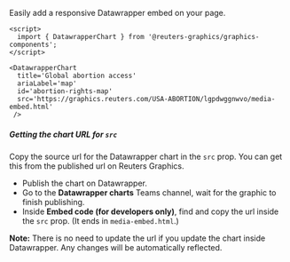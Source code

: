 Easily add a responsive Datawrapper embed on your page.

```svelte
<script>
  import { DatawrapperChart } from '@reuters-graphics/graphics-components';
</script>

<DatawrapperChart
  title='Global abortion access'
  ariaLabel='map'
  id='abortion-rights-map'
  src='https://graphics.reuters.com/USA-ABORTION/lgpdwggnwvo/media-embed.html'
 />
```

##### Getting the chart URL for `src`

Copy the source url for the Datawrapper chart in the `src` prop.
You can get this from the published url on Reuters Graphics.

- Publish the chart on Datawrapper.
- Go to the **Datawrapper charts** Teams channel, wait for the graphic to finish publishing.
- Inside **Embed code (for developers only)**, find and copy the url inside the `src` prop. (It ends in `media-embed.html`.)

**Note:** There is no need to update the url if you update the chart inside Datawrapper. Any changes will be automatically reflected.

